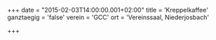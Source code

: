 +++
date = "2015-02-03T14:00:00.001+02:00"
title = 'Kreppelkaffee'
ganztaegig = 'false'
verein = 'GCC'
ort = 'Vereinssaal, Niederjosbach'

+++

      